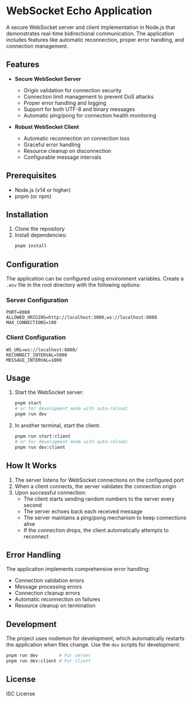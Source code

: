 # WebSocket Echo Application

A secure WebSocket server and client implementation in Node.js that demonstrates real-time bidirectional communication. The application includes features like automatic reconnection, proper error handling, and connection management.

## Features

- **Secure WebSocket Server**
  - Origin validation for connection security
  - Connection limit management to prevent DoS attacks
  - Proper error handling and logging
  - Support for both UTF-8 and binary messages
  - Automatic ping/pong for connection health monitoring

- **Robust WebSocket Client**
  - Automatic reconnection on connection loss
  - Graceful error handling
  - Resource cleanup on disconnection
  - Configurable message intervals

## Prerequisites

- Node.js (v14 or higher)
- pnpm (or npm)

## Installation

1. Clone the repository
2. Install dependencies:
   ```bash
   pnpm install
   ```

## Configuration

The application can be configured using environment variables. Create a `.env` file in the root directory with the following options:

### Server Configuration
```env
PORT=8080
ALLOWED_ORIGINS=http://localhost:3000,ws://localhost:8080
MAX_CONNECTIONS=100
```

### Client Configuration
```env
WS_URL=ws://localhost:8080/
RECONNECT_INTERVAL=5000
MESSAGE_INTERVAL=1000
```

## Usage

1. Start the WebSocket server:
   ```bash
   pnpm start
   # or for development mode with auto-reload:
   pnpm run dev
   ```

2. In another terminal, start the client:
   ```bash
   pnpm run start:client
   # or for development mode with auto-reload:
   pnpm run dev:client
   ```

## How It Works

1. The server listens for WebSocket connections on the configured port
2. When a client connects, the server validates the connection origin
3. Upon successful connection:
   - The client starts sending random numbers to the server every second
   - The server echoes back each received message
   - The server maintains a ping/pong mechanism to keep connections alive
   - If the connection drops, the client automatically attempts to reconnect

## Error Handling

The application implements comprehensive error handling:
- Connection validation errors
- Message processing errors
- Connection cleanup errors
- Automatic reconnection on failures
- Resource cleanup on termination

## Development

The project uses nodemon for development, which automatically restarts the application when files change. Use the `dev` scripts for development:

```bash
pnpm run dev        # For server
pnpm run dev:client # For client
```

## License

ISC License 